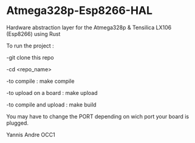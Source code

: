 # Atmega328p-Esp8266-HAL
Hardware abstraction layer for the Atmega328p &amp; Tensilica LX106 (Esp8266) using Rust

To run the project :

-git clone this repo

-cd <repo_name>

-to compile : make compile

-to upload on a board : make upload

-to compile and upload : make build

You may have to change the PORT depending on wich port your board is plugged.

Yannis Andre OCC1
